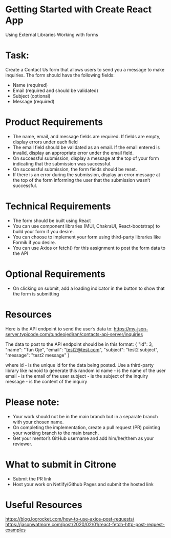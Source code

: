 # Getting Started with Create React App

Using External Libraries
Working with forms

# Task:
Create a Contact Us form that allows users to send you a message to make inquiries. The form should have the following fields:
* Name (required)
* Email (required and should be validated)
* Subject (optional)
* Message (required)

# Product Requirements 
* The name, email, and message fields are required. If fields are empty, display errors under each field
* The email field should be validated as an email. If the email entered is invalid, display an appropriate error under the email field.
* On successful submission, display a message at the top of your form indicating that the submission was successful.
* On successful submission, the form fields should be reset.
* If there is an error during the submission, display an error message at the top of the form informing the user that the submission wasn’t successful.

# Technical Requirements
* The form should be built using React
* You can use component libraries (MUI, ChakraUI, React-bootstrap) to build your form if you desire.
* You can choose to implement your form using third-party libraries like Formik if you desire.
* You can use Axios or fetch() for this assignment to post the form data to the API

# Optional Requirements
* On clicking on submit, add a loading indicator in the button to show that the form is submitting

# Resources
Here is the API endpoint to send the user’s data to:
https://my-json-server.typicode.com/tundeojediran/contacts-api-server/inquiries

The data to post to the API endpoint should be in this format:
{
    "id": 3,
    "name": "Tun Oje",
    "email": "test2@test.com",
    "subject": "test2 subject",
    "message": "test2 message"
}

where
id - is the unique id for the data being posted. Use a third-party library like nanoid to generate this random id
name - is the name of the user
email - is the email of the user
subject - is the subject of the inquiry 
message - is the content of the inquiry

# Please note:

* Your work should not be in the main branch but in a separate branch with your chosen name.
* On completing the implementation, create a pull request (PR) pointing your working branch to the main branch.
* Get your mentor’s GitHub username and add him/her/them as your reviewer.

# What to submit in Citrone

* Submit the PR link
* Host your work on Netlify/Github Pages and submit the hosted link

# Useful Resources 
https://blog.logrocket.com/how-to-use-axios-post-requests/
https://jasonwatmore.com/post/2020/02/01/react-fetch-http-post-request-examples

